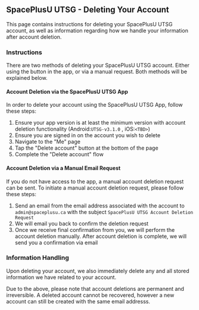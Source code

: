 ## SpacePlusU UTSG - Deleting Your Account
This page contains instructions for deleting your SpacePlusU UTSG account, as well as information regarding how we handle your information after account deletion.

### Instructions
There are two methods of deleting your SpacePlusU UTSG account.  Either using the button in the app, or via a manual request.  Both methods will be explained below.

#### Account Deletion via the SpacePlusU UTSG App
In order to delete your account using the SpacePlusU UTSG App, follow these steps:
1. Ensure your app version is at least the minimum version with account deletion functionality (Android:`UTSG-v3.1.0` , iOS:`<TBD>`)
2. Ensure you are signed in on the account you wish to delete
3. Navigate to the "Me" page
4. Tap the "Delete account" button at the bottom of the page
5. Complete the "Delete account" flow


#### Account Deletion via a Manual Email Request
If you do not have access to the app, a manual account deletion request can be sent.  To initiate a manual account deletion request, please follow these steps:
1. Send an email from the email address associated with the account to `admin@spaceplusu.ca` with the subject `SpacePlusU UTSG Account Deletion Request`
2. We will email you back to confirm the deletion request
3. Once we receive final confirmation from you, we will perform the account deletion manually.  After account deletion is complete, we will send you a confirmation via email


### Information Handling
Upon deleting your account, we also immediately delete any and all stored information we have related to your account.

Due to the above, please note that account deletions are permanent and irreversible.  A deleted account cannot be recovered, however a new account can still be created with the same email addresss.

